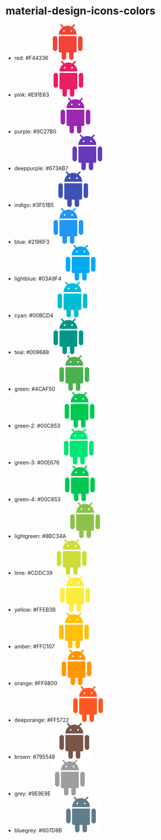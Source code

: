 # material-design-icons-colors
* red: #F44336 ![red](https://github.com/GreenRaccoon23/material-design-icons-colors/blob/master/red%23F44336/action/ic_android_48px.svg)  
* pink: #E91E63 ![pink](https://github.com/GreenRaccoon23/material-design-icons-colors/blob/master/pink%23E91E63/action/ic_android_48px.svg)  
* purple: #9C27B0 ![purple](https://github.com/GreenRaccoon23/material-design-icons-colors/blob/master/purple%239C27B0/action/ic_android_48px.svg)  
* deeppurple: #673AB7 ![deeppurple](https://github.com/GreenRaccoon23/material-design-icons-colors/blob/master/deeppurple%23673AB7/action/ic_android_48px.svg)  
* indigo: #3F51B5 ![indigo](https://github.com/GreenRaccoon23/material-design-icons-colors/blob/master/indigo%233F51B5/action/ic_android_48px.svg)  
* blue: #2196F3 ![blue](https://github.com/GreenRaccoon23/material-design-icons-colors/blob/master/blue%232196F3/action/ic_android_48px.svg)  
* lightblue: #03A9F4 ![lightblue](https://github.com/GreenRaccoon23/material-design-icons-colors/blob/master/lightblue%2303A9F4/action/ic_android_48px.svg)  
* cyan: #00BCD4 ![cyan](https://github.com/GreenRaccoon23/material-design-icons-colors/blob/master/cyan%2300BCD4/action/ic_android_48px.svg)  
* teal: #009688 ![teal](https://github.com/GreenRaccoon23/material-design-icons-colors/blob/master/teal%23009688/action/ic_android_48px.svg)  
* green: #4CAF50 ![green](https://github.com/GreenRaccoon23/material-design-icons-colors/blob/master/green%234CAF50/action/ic_android_48px.svg)  
* green-2: #00C853 ![green-2](https://github.com/GreenRaccoon23/material-design-icons-colors/blob/master/green-2%2300C853/action/ic_android_48px.svg)  
* green-3: #00E676 ![green-3](https://github.com/GreenRaccoon23/material-design-icons-colors/blob/master/green-3%2300E676/action/ic_android_48px.svg)  
* green-4: #00C853 ![green-4](https://github.com/GreenRaccoon23/material-design-icons-colors/blob/master/green-4%2300C853/action/ic_android_48px.svg)  
* lightgreen: #8BC34A ![lightgreen](https://github.com/GreenRaccoon23/material-design-icons-colors/blob/master/lightgreen%238BC34A/action/ic_android_48px.svg)  
* lime: #CDDC39 ![lime](https://github.com/GreenRaccoon23/material-design-icons-colors/blob/master/lime%23CDDC39/action/ic_android_48px.svg)  
* yellow: #FFEB3B ![yellow](https://github.com/GreenRaccoon23/material-design-icons-colors/blob/master/yellow%23FFEB3B/action/ic_android_48px.svg)  
* amber: #FFC107 ![amber](https://github.com/GreenRaccoon23/material-design-icons-colors/blob/master/amber%23FFC107/action/ic_android_48px.svg)  
* orange: #FF9800 ![orange](https://github.com/GreenRaccoon23/material-design-icons-colors/blob/master/orange%23FF9800/action/ic_android_48px.svg)  
* deeporange: #FF5722 ![deeporange](https://github.com/GreenRaccoon23/material-design-icons-colors/blob/master/deeporange%23FF5722/action/ic_android_48px.svg)  
* brown: #795548 ![brown](https://github.com/GreenRaccoon23/material-design-icons-colors/blob/master/brown%23795548/action/ic_android_48px.svg)  
* grey: #9E9E9E ![grey](https://github.com/GreenRaccoon23/material-design-icons-colors/blob/master/grey%239E9E9E/action/ic_android_48px.svg)  
* bluegrey: #607D8B ![bluegrey](https://github.com/GreenRaccoon23/material-design-icons-colors/blob/master/bluegrey%23607D8B/action/ic_android_48px.svg)
